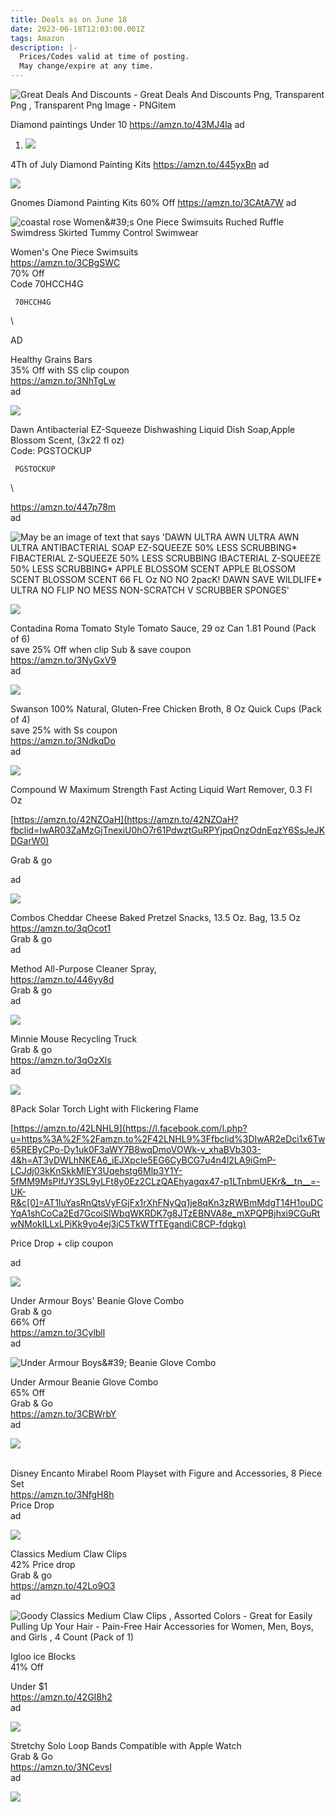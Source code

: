 ```yaml
---
title: Deals as on June 18
date: 2023-06-18T12:03:00.001Z
tags: Amazon
description: |-
  Prices/Codes valid at time of posting.
  May change/expire at any time.
---
```

<!--StartFragment-->

![Great Deals And Discounts - Great Deals And Discounts Png, Transparent Png  , Transparent Png Image - PNGitem](https://www.pngitem.com/pimgs/m/22-221652_great-deals-and-discounts-great-deals-and-discounts.png)

<!--StartFragment-->

Diamond paintings Under 10 https://amzn.to/43MJ4la ad  

<!--StartFragment-->

1. ![](https://m.media-amazon.com/images/I/81tGdoHbP-L._AC_SL1500_.jpg)

4Th of July Diamond Painting Kits https://amzn.to/445yxBn ad



![](https://m.media-amazon.com/images/I/91UtA+wt-XL._AC_SL1500_.jpg)

Gnomes Diamond Painting Kits 60% Off <https://amzn.to/3CAtA7W> ad



![coastal rose Women\&#39;s One Piece Swimsuits Ruched Ruffle Swimdress Skirted Tummy Control Swimwear](https://m.media-amazon.com/images/I/71K+ilLcYNS._AC_UX569_.jpg)

Women's One Piece Swimsuits\
<https://amzn.to/3CBgSWC>\
70% Off\
Code 70HCCH4G 

<pre><code class="language-js" data-prismjs-copy="Click to Copy"> 70HCCH4G </code></pre>\
AD 



Healthy Grains Bars\
35% Off with SS clip coupon\
<https://amzn.to/3NhTgLw>\
ad

![](https://m.media-amazon.com/images/I/71PPnzRohTL._SL1080_.jpg)

<!--StartFragment-->

Dawn Antibacterial EZ-Squeeze Dishwashing Liquid Dish Soap,Apple Blossom Scent, (3x22 fl oz)\
Code: PGSTOCKUP 

<pre><code class="language-js" data-prismjs-copy="Click to Copy"> PGSTOCKUP </code></pre>\
<https://amzn.to/447p78m>\
ad

![May be an image of text that says 'DAWN ULTRA AWN ULTRA AWN ULTRA ANTIBACTERIAL SOAP EZ-SQUEEZE 50% LESS SCRUBBING\* FIBACTERIAL Z-SQUEEZE 50% LESS SCRUBBING IBACTERIAL Z-SQUEEZE 50% LESS SCRUBBING\* APPLE BLOSSOM SCENT APPLE BLOSSOM SCENT BLOSSOM SCENT 66 FL Oz NO NO 2pacK! DAWN SAVE WILDLIFE\* ULTRA NO FLIP NO MESS NON-SCRATCH V SCRUBBER SPONGES'](https://scontent.fccu31-1.fna.fbcdn.net/v/t39.30808-6/355099989_703992688404891_4359554847645344021_n.jpg?stp=dst-jpg_p180x540&_nc_cat=109&ccb=1-7&_nc_sid=730e14&_nc_ohc=pvPiRVO5N6AAX_kDitr&_nc_ht=scontent.fccu31-1.fna&oh=00_AfAFmlwv-l4jMfxCVQxicY5oA6k2mA9fTjBeCeu_oQ5wRA&oe=6494ABAE)



![](https://m.media-amazon.com/images/I/810dKUUNQFL._SL1500_.jpg)

<!--StartFragment-->

Contadina Roma Tomato Style Tomato Sauce, 29 oz Can 1.81 Pound (Pack of 6)\
save 25% Off when clip Sub & save coupon\
<https://amzn.to/3NyGxV9>\
ad

<!--StartFragment-->

![](https://m.media-amazon.com/images/I/81VsmYljGSL._SL1500_.jpg)

<!--StartFragment-->

Swanson 100% Natural, Gluten-Free Chicken Broth, 8 Oz Quick Cups (Pack of 4)\
save 25% with Ss coupon\
<https://amzn.to/3NdkqDo>\
ad

<!--StartFragment-->

![](https://m.media-amazon.com/images/I/71z7Hq9rgBL._AC_SL1500_.jpg)

Compound W Maximum Strength Fast Acting Liquid Wart Remover, 0.3 Fl Oz

[https://amzn.to/42NZOaH](https://amzn.to/42NZOaH?fbclid=IwAR03ZaMzGjTnexiU0hO7r61PdwztGuRPYjpqOnzOdnEqzY6SsJeJKDGarW0)

Grab & go

ad

<!--StartFragment-->

![](https://m.media-amazon.com/images/I/61OjGSG0neL._SL1000_.jpg)

Combos Cheddar Cheese Baked Pretzel Snacks, 13.5 Oz. Bag, 13.5 Oz\
<https://amzn.to/3qOcot1>\
Grab & go\
ad

Method All-Purpose Cleaner Spray,\
<https://amzn.to/446yy8d>\
Grab & go\
ad

![](https://m.media-amazon.com/images/I/71l68aAJ8QL._AC_SL1500_.jpg)

Minnie Mouse Recycling Truck\
Grab & go\
<https://amzn.to/3qOzXls>\
ad

![](https://m.media-amazon.com/images/I/41XUV8EmIQS._AC_.jpg)

<!--StartFragment-->

8Pack Solar Torch Light with Flickering Flame

[https://amzn.to/42LNHL9](https://l.facebook.com/l.php?u=https%3A%2F%2Famzn.to%2F42LNHL9%3Ffbclid%3DIwAR2eDci1x6Tw65REByCPo-Dy1uk0F3aWY7B8wqDmoVOWk-v_xhaBVb303-4&h=AT3yDWLhNKEA6_iEJXpcle5EG6CyBCG7u4n4l2LA9iGmP-LCJdj03kKnSkkMlEY3Uqehstg6Mlp3Y1Y-5fMM9MsPIfJY3SL9yLFt8y0Ez2CLzQAEhyagqx47-p1LTnbmUEKr&__tn__=-UK-R&c[0]=AT1IuYasRnQtsVyFGjFx1rXhFNyQq1je8qKn3zRWBmMdgT14H1ouDCYqA1shCoCa2Ed7GcoiSlWbqWKRDK7g8JTzEBNVA8e_mXPQPBjhxi9CGuRtwNMokILLxLPiKk9yo4ej3jC5TkWTfTEgandiC8CP-fdgkg)

Price Drop + clip coupon

ad

![](https://m.media-amazon.com/images/I/71yYLTAASbL._AC_SL1001_.jpg)

Under Armour Boys' Beanie Glove Combo\
Grab & go\
66% Off\
<https://amzn.to/3Cylbll>\
ad

![Under Armour Boys\&#39; Beanie Glove Combo](https://m.media-amazon.com/images/I/71w6j54zV9L._AC_UX679_.jpg)

Under Armour Beanie Glove Combo\
65% Off\
Grab & Go\
<https://amzn.to/3CBWrbY>\
ad

![](https://m.media-amazon.com/images/I/714aX515MAL._AC_SL1500_.jpg)

\
Disney Encanto Mirabel Room Playset with Figure and Accessories, 8 Piece Set\
<https://amzn.to/3NfgH8h>\
Price Drop\
ad

![](https://m.media-amazon.com/images/I/7196Dq0Mc8L._AC_SL1500_.jpg)

Classics Medium Claw Clips\
42% Price drop\
Grab & go\
<https://amzn.to/42Lo9O3>\
ad

![Goody Classics Medium Claw Clips , Assorted Colors - Great for Easily Pulling Up Your Hair - Pain-Free Hair Accessories for Women, Men, Boys, and Girls , 4 Count (Pack of 1)](https://m.media-amazon.com/images/I/51vWwrWOHUL._SX300_SY300_QL70_FMwebp_.jpg)

Igloo ice Blocks \
41% Off 

U﻿nder $1\
<https://amzn.to/42GI8h2>\
ad

![](https://m.media-amazon.com/images/I/61t9di+u0PL._AC_SL1125_.jpg)

Stretchy Solo Loop Bands Compatible with Apple Watch\
Grab & Go\
<https://amzn.to/3NCevsI>\
ad

![](https://m.media-amazon.com/images/I/71yyyEFjUnL._AC_UX679_.jpg)

<!--EndFragment-->